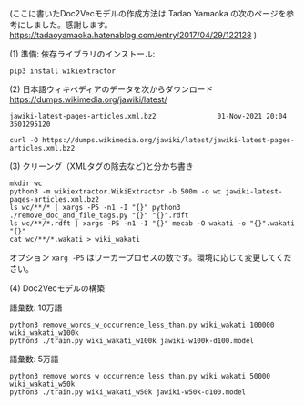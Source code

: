 (ここに書いたDoc2Vecモデルの作成方法は Tadao Yamaoka の次のページを参考にしました。感謝します。 https://tadaoyamaoka.hatenablog.com/entry/2017/04/29/122128 )

(1) 準備: 依存ライブラリのインストール:

```
pip3 install wikiextractor
```

(2) 日本語ウィキペディアのデータを次からダウンロード https://dumps.wikimedia.org/jawiki/latest/

```
jawiki-latest-pages-articles.xml.bz2               01-Nov-2021 20:04          3501295120
```

```
curl -O https://dumps.wikimedia.org/jawiki/latest/jawiki-latest-pages-articles.xml.bz2
```

(3) クリーング（XMLタグの除去など)と分かち書き

```
mkdir wc
python3 -m wikiextractor.WikiExtractor -b 500m -o wc jawiki-latest-pages-articles.xml.bz2
ls wc/**/* | xargs -P5 -n1 -I "{}" python3 ./remove_doc_and_file_tags.py "{}" "{}".rdft
ls wc/**/*.rdft | xargs -P5 -n1 -I "{}" mecab -O wakati -o "{}".wakati "{}"
cat wc/**/*.wakati > wiki_wakati
```

オプション `xarg -P5` はワーカープロセスの数です。環境に応じて変更してください。

(4) Doc2Vecモデルの構築

語彙数: 10万語

```
python3 remove_words_w_occurrence_less_than.py wiki_wakati 100000 wiki_wakati_w100k
python3 ./train.py wiki_wakati_w100k jawiki-w100k-d100.model
```

語彙数: 5万語

```
python3 remove_words_w_occurrence_less_than.py wiki_wakati 50000 wiki_wakati_w50k
python3 ./train.py wiki_wakati_w50k jawiki-w50k-d100.model
```
